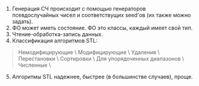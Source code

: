 1. Генерация СЧ происходит с помощью генераторов псевдослучайных чисел и соответствущих seed'ов (их также можно задать). 
2. ФО может иметь состояние. ФО это классы, каждый имеет свой тип.
3. Чтение-обработка-запись данных.
4. Классификация алгоритмов STL:
  >Немодифицирующие \\
  >Модифицирующие \\
  >Удаления \\
  >Перестановки \\
  >Сортировки \\
  >Для упорядоченных диапазонов \\
  >Численные \\
5. Алгоритмы STL надежнее, быстрее (в большинстве случаев), проще.
